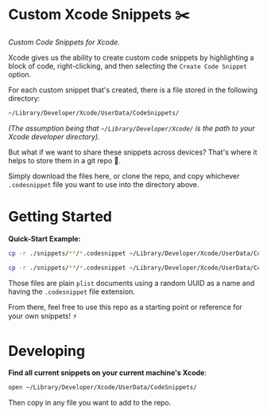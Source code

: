 # Custom Xcode Snippets ✂️

_Custom Code Snippets for Xcode._


Xcode gives us the ability to create custom code snippets by highlighting a block of code, right-clicking, and then selecting the `Create Code Snippet` option.

For each custom snippet that's created, there is a file stored in the following directory:

```zsh
~/Library/Developer/Xcode/UserData/CodeSnippets/
```

_(The assumption being that `~/Library/Developer/Xcode/` is the path to your Xcode developer directory)._

But what if we want to share these snippets across devices? That's where it helps to store them in a git repo 💪.

Simply download the files here, or clone the repo, and copy whichever `.codesnippet` file you want to use into the directory above.

# Getting Started

**Quick-Start Example:**

```zsh
cp -r ./snippets/**/*.codesnippet ~/Library/Developer/Xcode/UserData/CodeSnippets/
```

```zsh
cp -r ./snippets/**/*.codesnippet ~/Library/Developer/Xcode/UserData/CodeSnippets/
```

Those files are plain `plist` documents using a random UUID as a name and having the `.codesnippet` file extension.

From there, feel free to use this repo as a starting point or reference for your own snippets! ⚡️


# Developing

**Find all current snippets on your current machine's Xcode**:

```zsh
open ~/Library/Developer/Xcode/UserData/CodeSnippets/
```

Then copy in any file you want to add to the repo.
